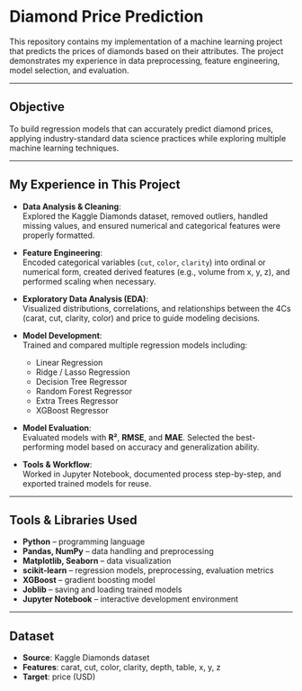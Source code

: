 # Diamond Price Prediction

This repository contains my implementation of a machine learning project that predicts the prices of diamonds based on their attributes. The project demonstrates my experience in data preprocessing, feature engineering, model selection, and evaluation.

---

## Objective
To build regression models that can accurately predict diamond prices, applying industry-standard data science practices while exploring multiple machine learning techniques.

---

## My Experience in This Project
- **Data Analysis & Cleaning**:  
  Explored the Kaggle Diamonds dataset, removed outliers, handled missing values, and ensured numerical and categorical features were properly formatted.

- **Feature Engineering**:  
  Encoded categorical variables (`cut`, `color`, `clarity`) into ordinal or numerical form, created derived features (e.g., volume from x, y, z), and performed scaling when necessary.

- **Exploratory Data Analysis (EDA)**:  
  Visualized distributions, correlations, and relationships between the 4Cs (carat, cut, clarity, color) and price to guide modeling decisions.

- **Model Development**:  
  Trained and compared multiple regression models including:
  - Linear Regression  
  - Ridge / Lasso Regression  
  - Decision Tree Regressor  
  - Random Forest Regressor  
  - Extra Trees Regressor  
  - XGBoost Regressor  

- **Model Evaluation**:  
  Evaluated models with **R²**, **RMSE**, and **MAE**. Selected the best-performing model based on accuracy and generalization ability.

- **Tools & Workflow**:  
  Worked in Jupyter Notebook, documented process step-by-step, and exported trained models for reuse.

---

## Tools & Libraries Used
- **Python** – programming language  
- **Pandas, NumPy** – data handling and preprocessing  
- **Matplotlib, Seaborn** – data visualization  
- **scikit-learn** – regression models, preprocessing, evaluation metrics  
- **XGBoost** – gradient boosting model  
- **Joblib** – saving and loading trained models  
- **Jupyter Notebook** – interactive development environment

---

## Dataset
- **Source**: Kaggle Diamonds dataset  
- **Features**: carat, cut, color, clarity, depth, table, x, y, z  
- **Target**: price (USD)


